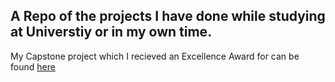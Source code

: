 ## A Repo of the projects I have done while studying at Universtiy or in my own time.

My Capstone project which I recieved an Excellence Award for can be found [here](https://www.capitalise.space/projects/6678b13a9df43)




